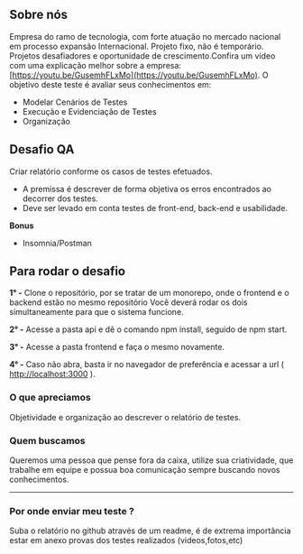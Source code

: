 ## Sobre nós
Empresa do ramo de tecnologia, com forte atuação no mercado nacional em processo expansão Internacional. Projeto fixo, não é temporário. Projetos desafiadores e oportunidade de crescimento.Confira um vídeo com uma explicação melhor sobre a empresa: [https://youtu.be/GusemhFLxMo](https://youtu.be/GusemhFLxMo). O objetivo deste teste é avaliar seus conhecimentos em:
-   Modelar Cenários de Testes
-   Execução e Evidenciação de Testes
-   Organização
## Desafio QA
Criar relatório conforme os casos de testes efetuados.
-   A premissa é descrever de forma objetiva os erros encontrados ao decorrer dos testes.
-   Deve ser levado em conta testes de front-end, back-end e usabilidade.

**Bonus**
-   Insomnia/Postman
## Para rodar o desafio
**1° -** Clone o repositório, por se tratar de um monorepo, onde o frontend e o backend estão no mesmo repositório Você deverá rodar os dois simultaneamente para que o sistema funcione.

**2° -** Acesse a pasta api e dê o comando npm install, seguido de npm start.

**3° -** Acesse a pasta frontend e faça o mesmo novamente.

**4° -** Caso não abra, basta ir no navegador de preferência e acessar a url ( [http://localhost:3000](http://localhost:3000/) ).
### O que apreciamos
Objetividade e organização ao descrever o relatório de testes.
### Quem buscamos
Queremos uma pessoa que pense fora da caixa, utilize sua criatividade, que trabalhe em equipe e possua boa comunicação sempre buscando novos conhecimentos.
<hr>

### Por onde enviar meu teste ?
Suba o relatório no github através de um readme, é de extrema importância estar em anexo provas dos testes realizados (videos,fotos,etc)
